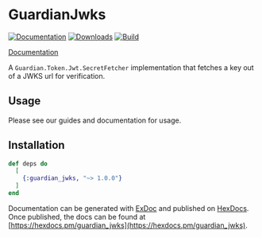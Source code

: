 # GuardianJwks

[![Documentation](https://img.shields.io/badge/docs-hexpm-blue.svg)](http://hexdocs.pm/guardian_jwks/) [![Downloads](https://img.shields.io/hexpm/dt/guardian_jwks.svg)](https://hex.pm/packages/guardian_jwks) [![Build](https://travis-ci.org/ReelCoaches/guardian_jwks.svg?branch=master)](https://travis-ci.org/ReelCoaches/guardian_jwks)

[Documentation](http://hexdocs.pm/guardian_jwks/)

A `Guardian.Token.Jwt.SecretFetcher` implementation that fetches a key out of a JWKS url for verification.

## Usage

Please see our guides and documentation for usage.

## Installation

```elixir
def deps do
  [
    {:guardian_jwks, "~> 1.0.0"}
  ]
end
```

Documentation can be generated with [ExDoc](https://github.com/elixir-lang/ex_doc)
and published on [HexDocs](https://hexdocs.pm). Once published, the docs can
be found at [https://hexdocs.pm/guardian_jwks](https://hexdocs.pm/guardian_jwks).
